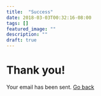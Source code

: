 ```yaml
---
title:  "Success"
date: 2018-03-03T00:32:16-08:00
tags: []
featured_image: ""
description: ""
draft: true
---
```


<!--more-->

# Thank you!

Your email has been sent. [Go back](/about)